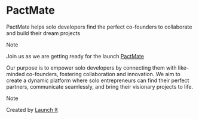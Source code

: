 # PactMate

PactMate helps solo developers find the perfect co-founders to collaborate and build their dream projects

> [!Note]
> Join us as we are getting ready for the launch [PactMate](https://zaap.bio/launch_it)

Our purpose is to empower solo developers by connecting them with like-minded co-founders, fostering collaboration and innovation. We aim to create a dynamic platform where solo entrepreneurs can find their perfect partners, communicate seamlessly, and bring their visionary projects to life.

> [!Note]
> Created by [Launch It](https://zaap.bio/launch_it)
